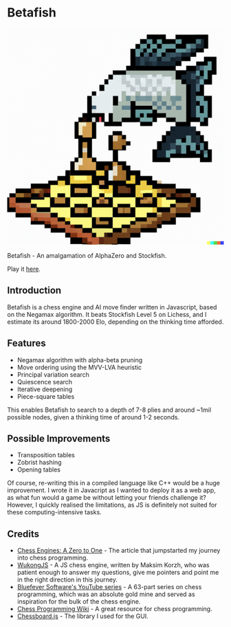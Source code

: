 # Betafish

![Betafish](cover.png)

Betafish - An amalgamation of AlphaZero and Stockfish.

Play it [here](https://betafish.gavinong.com).

## Introduction

Betafish is a chess engine and AI move finder written in Javascript, based on the Negamax algorithm. It beats Stockfish Level 5 on Lichess, and I estimate its around 1800-2000 Elo, depending on the thinking time afforded.

## Features

- Negamax algorithm with alpha-beta pruning
- Move ordering using the MVV-LVA heuristic
- Principal variation search
- Quiescence search
- Iterative deepening
- Piece-square tables

This enables Betafish to search to a depth of 7-8 plies and around ~1mil possible nodes, given a thinking time of around 1-2 seconds.

## Possible Improvements

- Transposition tables
- Zobrist hashing
- Opening tables

Of course, re-writing this in a compiled language like C++ would be a huge improvement. I wrote it in Javacript as I wanted to deploy it as a web app, as what fun would a game be without letting your friends challenge it? However, I quickly realised the limitations, as JS is definitely not suited for these computing-intensive tasks.

## Credits

- [Chess Engines: A Zero to One](https://www.chessengines.org/) - The article that jumpstarted my journey into chess programming.
- [WukongJS](https://github.com/maksimKorzh/wukongJS) - A JS chess engine, written by Maksim Korzh, who was patient enough to answer my questions, give me pointers and point me in the right direction in this journey.
- [Bluefever Software's YouTube series](https://www.youtube.com/watch?v=2eA0bD3wV3Q&list=PLZ1QII7yudbe4gz2gh9BCI6VDA-xafLog) - A 63-part series on chess programming, which was an absolute gold mine and served as inspiration for the bulk of the chess engine.
- [Chess Programming Wiki](https://www.chessprogramming.org/Main_Page) - A great resource for chess programming.
- [Chessboard.js](https://chessboardjs.com/) - The library I used for the GUI.
